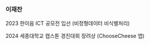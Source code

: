 ### 이재찬

2023 한이음 ICT 공모전 입선 (비정형데이터 비식별처리)

2024 세종대학교 캡스톤 경진대회 장려상 (ChooseCheese 앱)

<!--
**leejaehot/leejaehot** is a ✨ _special_ ✨ repository because its `README.md` (this file) appears on your GitHub profile.

Here are some ideas to get you started:

- 🔭 I’m currently working on ...
- 🌱 I’m currently learning ...
- 👯 I’m looking to collaborate on ...
- 🤔 I’m looking for help with ...
- 💬 Ask me about ...
- 📫 How to reach me: ...
- 😄 Pronouns: ...
- ⚡ Fun fact: ...
-->
